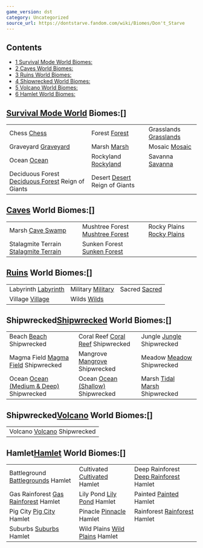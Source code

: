 ```yaml
---
game_version: dst
category: Uncategorized
source_url: https://dontstarve.fandom.com/wiki/Biomes/Don't_Starve
---
```


## Contents

* [1 Survival Mode World Biomes:](#Survival_Mode_World_Biomes:)
* [2 Caves World Biomes:](#Caves_World_Biomes:)
* [3 Ruins World Biomes:](#Ruins_World_Biomes:)
* [4 Shipwrecked World Biomes:](#Shipwrecked_World_Biomes:)
* [5 Volcano World Biomes:](#Volcano_World_Biomes:)
* [6 Hamlet World Biomes:](#Hamlet_World_Biomes:)

## [Survival Mode World](/wiki/Surface_World "Surface World") Biomes:[]

|  |  |  |
| --- | --- | --- |
| Chess [Chess](/wiki/Chess "Chess") | Forest [Forest](/wiki/Forest "Forest") | Grasslands [Grasslands](/wiki/Grasslands "Grasslands") |
| Graveyard [Graveyard](/wiki/Graveyard "Graveyard") | Marsh [Marsh](/wiki/Marsh "Marsh") | Mosaic [Mosaic](/wiki/Mosaic "Mosaic") |
| Ocean [Ocean](/wiki/Ocean "Ocean") | Rockyland [Rockyland](/wiki/Rockyland "Rockyland") | Savanna [Savanna](/wiki/Savanna "Savanna") |
| Deciduous Forest [Deciduous Forest](/wiki/Deciduous_Forest "Deciduous Forest") Reign of Giants | Desert [Desert](/wiki/Desert "Desert") Reign of Giants |

## [Caves](/wiki/Caves "Caves") World Biomes:[]

|  |  |  |
| --- | --- | --- |
| Marsh [Cave Swamp](/wiki/Marsh#Cave_Swamps "Marsh") | Mushtree Forest [Mushtree Forest](/wiki/Mushtree_Forest "Mushtree Forest") | Rocky Plains [Rocky Plains](/wiki/Rocky_Plains "Rocky Plains") |
| Stalagmite Terrain [Stalagmite Terrain](/wiki/Stalagmite_Terrain "Stalagmite Terrain") | Sunken Forest [Sunken Forest](/wiki/Sunken_Forest "Sunken Forest") |

## [Ruins](/wiki/Ruins "Ruins") World Biomes:[]

|  |  |  |
| --- | --- | --- |
| Labyrinth [Labyrinth](/wiki/Labyrinth "Labyrinth") | Military [Military](/wiki/Military "Military") | Sacred [Sacred](/wiki/Sacred "Sacred") |
| Village [Village](/wiki/Village "Village") | Wilds [Wilds](/wiki/Wilds "Wilds") |

## Shipwrecked[Shipwrecked](/wiki/Shipwrecked "Shipwrecked") World Biomes:[]

|  |  |  |
| --- | --- | --- |
| Beach [Beach](/wiki/Beach "Beach") Shipwrecked | Coral Reef [Coral Reef](/wiki/Coral_Reef "Coral Reef") Shipwrecked | Jungle [Jungle](/wiki/Jungle "Jungle") Shipwrecked |
| Magma Field [Magma Field](/wiki/Magma_Field "Magma Field") Shipwrecked | Mangrove [Mangrove](/wiki/Mangrove "Mangrove") Shipwrecked | Meadow [Meadow](/wiki/Meadow "Meadow") Shipwrecked |
| Ocean [Ocean (Medium & Deep)](/wiki/Ocean#Ocean_(Medium_&_Deep) "Ocean") Shipwrecked | Ocean [Ocean (Shallow)](/wiki/Ocean#Ocean_(Shallow) "Ocean") Shipwrecked | Marsh [Tidal Marsh](/wiki/Marsh#Tidal_Marsh "Marsh") Shipwrecked |

## Shipwrecked[Volcano](/wiki/Volcano "Volcano") World Biomes:[]

|  |
| --- |
| Volcano [Volcano](/wiki/Volcano/Biome "Volcano/Biome") Shipwrecked |

## Hamlet[Hamlet](/wiki/Hamlet "Hamlet") World Biomes:[]

|  |  |  |
| --- | --- | --- |
| Battleground [Battlegrounds](/wiki/Battlegrounds "Battlegrounds") Hamlet | Cultivated [Cultivated](/wiki/Cultivated "Cultivated") Hamlet | Deep Rainforest [Deep Rainforest](/wiki/Deep_Rainforest "Deep Rainforest") Hamlet |
| Gas Rainforest [Gas Rainforest](/wiki/Gas_Rainforest "Gas Rainforest") Hamlet | Lily Pond [Lily Pond](/wiki/Lily_Pond "Lily Pond") Hamlet | Painted [Painted](/wiki/Painted "Painted") Hamlet |
| Pig City [Pig City](/wiki/Pig_City "Pig City") Hamlet | Pinacle [Pinnacle](/wiki/Pinacle "Pinacle") Hamlet | Rainforest [Rainforest](/wiki/Rainforest "Rainforest") Hamlet |
| Suburbs [Suburbs](/wiki/Suburbs "Suburbs") Hamlet | Wild Plains [Wild Plains](/wiki/Wild_Plains "Wild Plains") Hamlet |